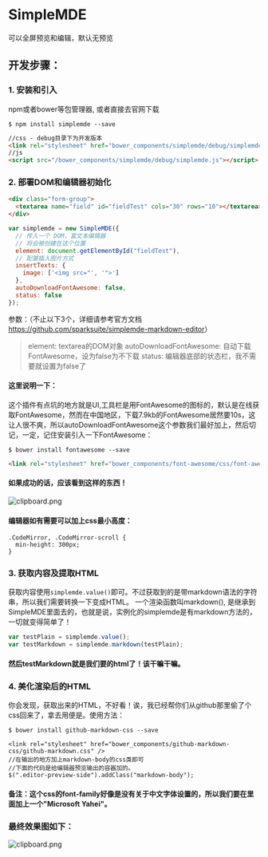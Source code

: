 # SimpleMDE

可以全屏预览和编辑，默认无预览

## 开发步骤：

### 1. 安装和引入

npm或者bower等包管理器, 或者直接去官网下载

```
$ npm install simplemde --save
```

```html
//css - debug目录下为开发版本 
<link rel="stylesheet" href="bower_components/simplemde/debug/simplemde.css" />
//js
<script src="/bower_components/simplemde/debug/simplemde.js"></script>
```

### 2. 部署DOM和编辑器初始化

```html
<div class="form-group">
  <textarea name="field" id="fieldTest" cols="30" rows="10"></textarea>
</div>
```

```javascript
var simplemde = new SimpleMDE({
  // 传入一个 DOM，富文本编辑器
  // 将会被创建在这个位置
  element: document.getElementById("fieldTest"),
  // 配置插入图片方式
  insertTexts: {
    image: ['<img src="', '">']
  },
  autoDownloadFontAwesome: false,
  status: false
});
```

参数：（不止以下3个，详细请参考官方文档<https://github.com/sparksuite/simplemde-markdown-editor>）

> element: textarea的DOM对象 
> autoDownloadFontAwesome: 自动下载FontAwesome，设为false为不下载
> status: 编辑器底部的状态栏，我不需要就设置为false了

#### 这里说明一下：

这个插件有点坑的地方就是UI,工具栏是用FontAwesome的图标的，默认是在线获取FontAwesome，然而在中国地区，下载7.9kb的FontAwesome居然要10s，这让人很不爽，所以autoDownloadFontAwesome这个参数我们最好加上，然后切记，一定，记住安装引入一下FontAwesome：

```
$ bower install fontawesome --save
```

```html
<link rel="stylesheet" href="bower_components/font-awesome/css/font-awesome.css" />
```

#### 如果成功的话，应该看到这样的东西！

![clipboard.png](https://segmentfault.com/img/bVNTv3?w=810&h=377)

#### 编辑器如有需要可以加上css最小高度：

```
.CodeMirror, .CodeMirror-scroll {
  min-height: 300px;
}
```

### 3. 获取内容及提取HTML

获取内容使用`simplemde.value()`即可。不过获取到的是带markdown语法的字符串，所以我们需要转换一下变成HTML。
一个渲染函数叫markdown(), 是继承到SimpleMDE里面去的，也就是说，实例化的simplemde是有markdown方法的，一切就变得简单了！

```javascript
var testPlain = simplemde.value();
var testMarkdown = simplemde.markdown(testPlain);
```

#### 然后testMarkdown就是我们要的html了！该干嘛干嘛。

### 4. 美化渲染后的HTML

你会发现，获取出来的HTML，不好看！诶，我已经帮你们从github那里偷了个css回来了，拿去用便是。使用方法：

```
$ bower install github-markdown-css --save
```

```
<link rel="stylesheet" href="bower_components/github-markdown-css/github-markdown.css" />
//在输出的地方加上markdown-body的css类即可
//下面的代码是给编辑器预览输出的容器加的。
$(".editor-preview-side").addClass("markdown-body");
```

#### 备注：这个css的font-family好像是没有关于中文字体设置的，所以我们要在里面加上一个"Microsoft Yahei"。

### 最终效果图如下：

![clipboard.png](https://segmentfault.com/img/bVNTHs?w=503&h=322)
